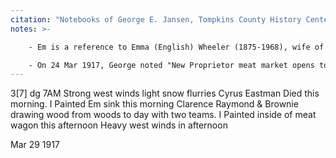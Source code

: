 ```yaml
---
citation: "Notebooks of George E. Jansen, Tompkins County History Center."
notes: >-

    - Em is a reference to Emma (English) Wheeler (1875-1968), wife of Clarence Wheeler (1876-1951). George writes of both often. 

    - On 24 Mar 1917, George noted "New Proprietor meat market opens to day". According to Gertrude Conant in her contribution to *A Drive-by Tour of the Town of Caroline* (Tour 4-P8), the meat market was across the street from Mills' home at present day 470 Brooktondale Road, the Todi's home: "'Calf' Charlie Vandemark had a meat market here, next to his house. It was later owned by Clarence Wheeler who also had a meat cart and went around the town selling door to door." A photo that presumably shows Clarence standing next to a horse-drawn wagon bearing his name can be found on the bottom of page 86 of *Around Caroline* by Patricia A. Brhel.
---
```

3[7] dg 7AM Strong west winds light snow flurries Cyrus Eastman Died this morning. I Painted Em sink this morning Clarence Raymond & Brownie drawing wood from woods to day with two teams. I Painted inside of meat wagon this afternoon Heavy west winds in afternoon

Mar 29 1917

